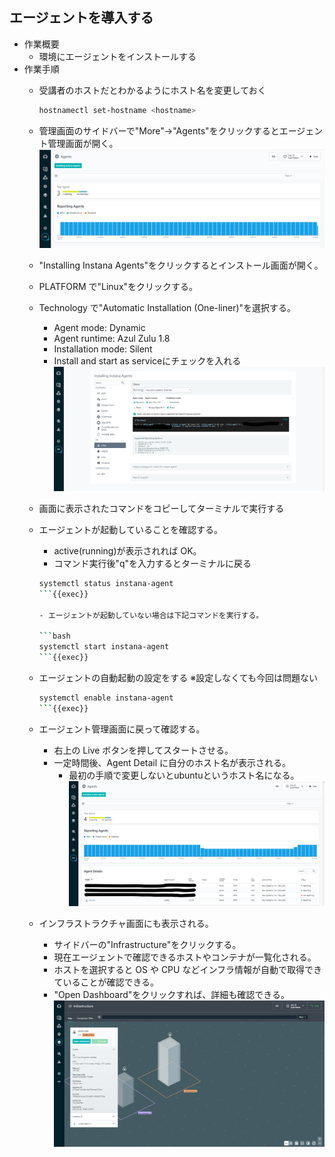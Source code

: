 ## エージェントを導入する

- 作業概要
    - 環境にエージェントをインストールする
- 作業手順
    - 受講者のホストだとわかるようにホスト名を変更しておく

        ```bash
        hostnamectl set-hostname <hostname>
        ```

    - 管理画面のサイドバーで"More"→"Agents"をクリックするとエージェント管理画面が開く。
        ![エージェント画面](./assets/instana-agent.png)
    - "Installing Instana Agents"をクリックするとインストール画面が開く。
    - PLATFORM で"Linux"をクリックする。
    - Technology で"Automatic Installation (One-liner)"を選択する。
        - Agent mode: Dynamic
        - Agent runtime: Azul Zulu 1.8
        - Installation mode: Silent
        - Install and start as serviceにチェックを入れる
        ![エージェントインストール画面](./assets/instana-agent-install.png)
    - 画面に表示されたコマンドをコピーしてターミナルで実行する

    - エージェントが起動していることを確認する。

        - active(running)が表示されれば OK。
        - コマンド実行後"q"を入力するとターミナルに戻る

        ```bash
        systemctl status instana-agent
        ```{{exec}}

        - エージェントが起動していない場合は下記コマンドを実行する。

        ```bash
        systemctl start instana-agent
        ```{{exec}}

    - エージェントの自動起動の設定をする ※設定しなくても今回は問題ない

        ```bash
        systemctl enable instana-agent
        ```{{exec}}

    - エージェント管理画面に戻って確認する。

        - 右上の Live ボタンを押してスタートさせる。
        - 一定時間後、Agent Detail に自分のホスト名が表示される。
            - 最初の手順で変更しないとubuntuというホスト名になる。
        ![導入後画面](./assets/instana-agent-installed.png)

    - インフラストラクチャ画面にも表示される。
        - サイドバーの"Infrastructure"をクリックする。
        - 現在エージェントで確認できるホストやコンテナが一覧化される。
        - ホストを選択すると OS や CPU などインフラ情報が自動で取得できていることが確認できる。
        - "Open Dashboard"をクリックすれば、詳細も確認できる。
        ![Infra](./assets/instana-infra.png)
